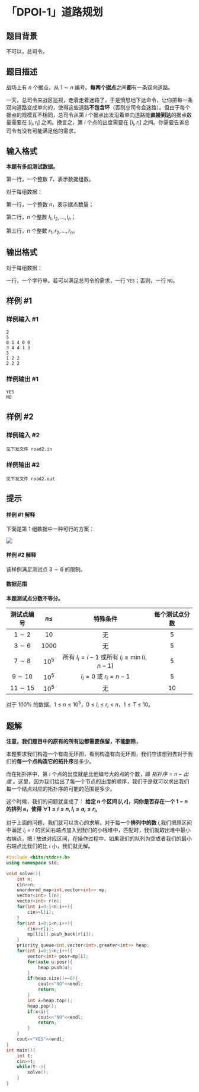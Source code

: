# 「DPOI-1」道路规划

## 题目背景

不可以，总司令。

## 题目描述

战场上有 $n$ 个据点，从 $1\sim n$ 编号。**每两个据点**之间**都**有一条双向道路。

一天，总司令来战区巡视，走着走着迷路了，于是愤怒地下达命令，让你把每一条双向道路变成单向的，使得这些道路**不包含环**（否则总司令会迷路）。但由于每个据点的规模互不相同，总司令从第 $i$ 个据点出发沿着单向道路能**直接到达**的据点数量需要在 $[l_i,r_i]$ 之间。换言之，第 $i$ 个点的出度需要在 $[l_i,r_i]$ 之间。你需要告诉总司令有没有可能满足他的需求。

## 输入格式

**本题有多组测试数据。**

第一行，一个整数 $T$，表示数据组数。

对于每组数据：

第一行，一个整数 $n$，表示据点数量；

第二行，$n$ 个整数 $l_1, l_2, \dots, l_n$；

第三行，$n$ 个整数 $r_1, r_2, \dots, r_n$。

## 输出格式

对于每组数据：

一行，一个字符串。若可以满足总司令的需求，一行 `YES`；否则，一行 `NO`。

## 样例 #1

### 样例输入 #1

```
2
5
0 1 4 0 0
3 4 4 1 3
3
1 2 2
2 2 2
```

### 样例输出 #1

```
YES
NO
```

## 样例 #2

### 样例输入 #2

```
见下发文件 road2.in
```

### 样例输出 #2

```
见下发文件 road2.out
```

## 提示

#### 样例 #1 解释
下面是第 $1$ 组数据中一种可行的方案：

![](https://cdn.luogu.com.cn/upload/image_hosting/29eovgns.png)
#### 样例 #2 解释
该样例满足测试点 $3 \sim 6$ 的限制。
#### 数据范围
**本题测试点分数不等分。**

|    测试点编号     | $n \le$ |                     特殊条件                      | 每个测试点分数 |
| :----------: | :-----: | :-------------------------------------------: | :-----: |
|  $1\sim 2$   |  $10$   |                       无                       |   $5$   |
|  $3\sim 6$   | $1000$  |                       无                       |   $5$   |
|  $7\sim 8$   | $10^5$  | 所有 $l_i = i-1$ 或所有 $l_i \geq \min (i, n - 1)$ |   $5$   |
| $9 \sim 10$  | $10^5$  |              $l_i=0$ 或 $r_i=n-1$              |   $5$   |
| $11 \sim 15$ | $10^5$  |                       无                       |  $10$   |

对于 $100\%$ 的数据，$1 \leq n \leq 10^5$，$0 \leq l_i \leq r_i < n$，$1 \leq T \leq 10$。

## 题解
**注意，我们题目中的原有的所有边都需要保留，不能删除，**

本题要求我们构造一个有向无环图，看到构造有向无环图，我们应该想到去对于我们的**每一个点构造它的拓扑序**是多少。

而在拓扑序中，第 $i$ 个点的出度就是比他编号大的点的个数，即 $拓扑序=n-出度$ 。这里，因为我们给出了每一个节点的出度的顺序，我们于是就可以求出我们每一个结点对应的拓扑序的可能的范围是多少。

这个时候，我们的问题就变成了：
**给定 n 个区间 $[l,r]$，问你是否存在一个 $1-n$ 的排列 a，使得 $\forall1\leq i\leq n,l_{i}\leq a_{i}\leq r_{i}$,**

对于上面的问题，我们就可以贪心的求解，对于每一个**排列中的数** $i$,我们把原区间中满足 $l_{i}=i$ 的区间右端点加入到我们的小根堆中，匹配时，我们就取出堆中最小右端点，把 $i$ 放进对应区间，在操作过程中，如果我们的队列为空或者我们的最小右端点比我们的比 $i$ 小，我们就无解。

```cpp
#include <bits/stdc++.h>
using namespace std;

void solve(){
	int n;
	cin>>n;
	unordered_map<int,vector<int>> mp;
	vector<int> l(n);
	vector<int> r(n);
	for(int i=0;i<n;i++){
		cin>>l[i];
	}
	for(int i=0;i<n;i++){
		cin>>r[i];
		mp[l[i]].push_back(r[i]);
	}
	priority_queue<int,vector<int>,greater<int>> heap; 
	for(int i=0;i<n;i++){
		vector<int> posr=mp[i];
		for(auto u:posr){
			heap.push(u);
		}
		if(heap.size()==0){
			cout<<"NO"<<endl;
			return;
		}
		int x=heap.top();
		heap.pop();
		if(x<i){
			cout<<"NO"<<endl;
			return;
		}
	}
	cout<<"YES"<<endl;
}
int main(){
	int t;
	cin>>t;
	while(t--){
		solve();
	}
}
```